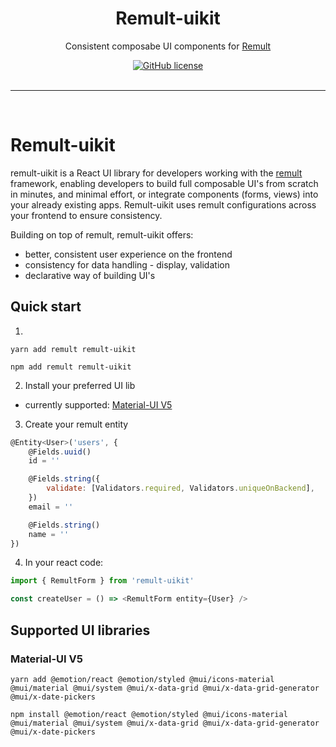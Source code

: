 <div align="center">
  <h1>Remult-uikit</h1>
  <p>Consistent composabe UI components for <a href=https://github.com/remult/remult>Remult</a></p>
    <a href="https://raw.githubusercontent.com/remult/remult/master/LICENSE" rel="nofollow">
		<img alt="GitHub license" src="https://img.shields.io/badge/license-MIT-blue.svg">
	</a>
</div>

<br/>

<hr/>
<br/>

# Remult-uikit

remult-uikit is a React UI library for developers working with the [remult](https://github.com/remult/remult) framework, enabling developers to build full composable UI's from scratch in minutes, and minimal effort, or integrate components (forms, views) into your already existing apps.
Remult-uikit uses remult configurations across your frontend to ensure consistency.

Building on top of remult, remult-uikit offers:

- better, consistent user experience on the frontend
- consistency for data handling - display, validation
- declarative way of building UI's

## Quick start

1.

```
yarn add remult remult-uikit

npm add remult remult-uikit
```

2. Install your preferred UI lib

- currently supported: <a href='#supported-mui-v5'>Material-UI V5</a>

3. Create your remult entity

```js
@Entity<User>('users', {
	@Fields.uuid()
	id = ''

	@Fields.string({
		validate: [Validators.required, Validators.uniqueOnBackend],
	})
	email = ''

	@Fields.string()
	name = ''
})

```

4. In your react code:

```js
import { RemultForm } from 'remult-uikit'

const createUser = () => <RemultForm entity={User} />
```

## Supported UI libraries

### Material-UI V5

```
yarn add @emotion/react @emotion/styled @mui/icons-material @mui/material @mui/system @mui/x-data-grid @mui/x-data-grid-generator @mui/x-date-pickers

npm install @emotion/react @emotion/styled @mui/icons-material @mui/material @mui/system @mui/x-data-grid @mui/x-data-grid-generator @mui/x-date-pickers
```
